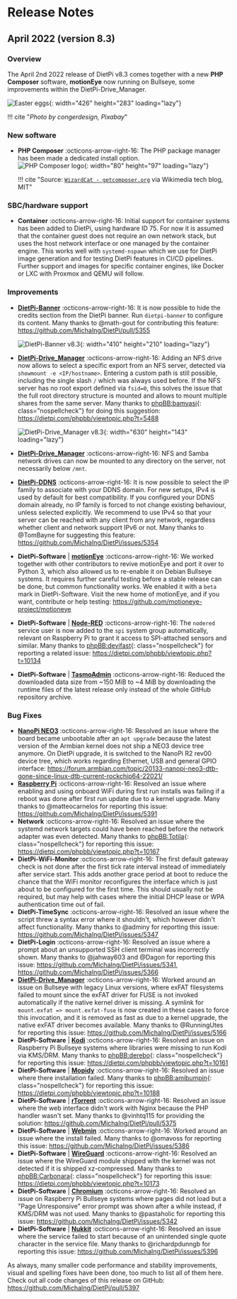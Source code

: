 # Release Notes

## April 2022 (version 8.3)

### Overview

The April 2nd 2022 release of DietPi v8.3 comes together with a new **PHP Composer** software, **motionEye** now running on Bullseye, some improvements within the DietPi-Drive_Manager.

![Easter eggs](../assets/images/dietpi-release-v8_3.jpg){: width="426" height="283" loading="lazy"}

!!! cite "_Photo by congerdesign, Pixabay_"

### New software

- **PHP Composer** :octicons-arrow-right-16: The PHP package manager has been made a dedicated install option.  
    ![PHP Composer logo](../assets/images/dietpi-software-php-composer.png){: width="80" height="97" loading="lazy"}

    !!! cite "Source: [`WizardCat - getcomposer.org`](https://commons.wikimedia.org/w/index.php?curid=38131432) via Wikimedia tech blog, MIT"

### SBC/hardware support

- **Container** :octicons-arrow-right-16: Initial support for container systems has been added to DietPi, using hardware ID 75. For now it is assumed that the container guest does not require an own network stack, but uses the host network interface or one managed by the container engine. This works well with `systemd-nspawn` which we use for DietPi image generation and for testing DietPi features in CI/CD pipelines. Further support and images for specific container engines, like Docker or LXC with Proxmox and QEMU will follow.

### Improvements

- [**DietPi-Banner**](../../dietpi_tools/#dietpi-banner) :octicons-arrow-right-16: It is now possible to hide the credits section from the DietPi banner. Run `dietpi-banner` to configure its content. Many thanks to @math-gout for contributing this feature: <https://github.com/MichaIng/DietPi/pull/5355>

    ![DietPi-Banner v8.3](../assets/images/dietpi-release-v8_3_dietpi-banner.png){: width="410" height="210" loading="lazy"}

- [**DietPi-Drive_Manager**](../../dietpi_tools/#dietpi-drive-manager) :octicons-arrow-right-16: Adding an NFS drive now allows to select a specific export from an NFS server, detected via `showmount -e <IP/hostname>`. Entering a custom path is still possible, including the single slash `/` which was always used before. If the NFS server has no root export defined via `fsid=0`, this solves the issue that the full root directory structure is mounted and allows to mount multiple shares from the same server. Many thanks to [phpBB:bamyasi](https://dietpi.com/phpbb/memberlist.php?username=bamyasi){: class="nospellcheck"} for doing this suggestion: <https://dietpi.com/phpbb/viewtopic.php?t=5488>

    ![DietPi-Drive_Manager v8.3](../assets/images/dietpi-release-v8_3_dietpi-drive_manager.png){: width="630" height="143" loading="lazy"}

- [**DietPi-Drive_Manager**](../../dietpi_tools/#dietpi-drive-manager) :octicons-arrow-right-16: NFS and Samba network drives can now be mounted to any directory on the server, not necessarily below `/mnt`.
- [**DietPi-DDNS**](../../dietpi_tools/#dietpi-ddns) :octicons-arrow-right-16: It is now possible to select the IP family to associate with your DDNS domain. For new setups, IPv4 is used by default for best compatibility. If you configured your DDNS domain already, no IP family is forced to not change existing behaviour, unless selected explicitly. We recommend to use IPv4 so that your server can be reached with any client from any network, regardless whether client and network support IPv6 or not. Many thanks to @TomBayne for suggesting this feature: <https://github.com/MichaIng/DietPi/issues/5354>
- **DietPi-Software** | [**motionEye**](../../software/camera/#motioneye) :octicons-arrow-right-16: We worked together with other contributors to revive motionEye and port it over to Python 3, which also allowed us to re-enable it on Debian Bullseye systems. It requires further careful testing before a stable release can be done, but common functionality works. We enabled it with a `beta` mark in DietPi-Software. Visit the new home of motionEye, and if you want, contribute or help testing: <https://github.com/motioneye-project/motioneye>
- **DietPi-Software** | [**Node-RED**](../../software/hardware_projects/#node-red) :octicons-arrow-right-16: The `nodered` service user is now added to the `spi` system group automatically, relevant on Raspberry Pi to grant it access to SPI-attached sensors and similar. Many thanks to [phpBB:devifast](https://dietpi.com/phpbb/memberlist.php?username=devifast){: class="nospellcheck"} for reporting a related issue: <https://dietpi.com/phpbb/viewtopic.php?t=10134>
- **DietPi-Software** | [**TasmoAdmin**](../../software/home_automation/#tasmoadmin) :octicons-arrow-right-16: Reduced the downloaded data size from ~150 MiB to ~4 MiB by downloading the runtime files of the latest release only instead of the whole GitHub repository archive.

### Bug Fixes

- [**NanoPi NEO3**](../../hardware/#nanopi-series-friendlyarm) :octicons-arrow-right-16: Resolved an issue where the board became unbootable after an `apt upgrade` because the latest version of the Armbian kernel does not ship a NEO3 device tree anymore. On DietPi upgrade, it is switched to the NanoPi R2 rev00 device tree, which works regarding Ethernet, USB and general GPIO interface: <https://forum.armbian.com/topic/20133-nanopi-neo3-dtb-gone-since-linux-dtb-current-rockchip64-22021/>
- [**Raspberry Pi**](../../hardware/#raspberry-pi) :octicons-arrow-right-16: Resolved an issue where enabling and using onboard WiFi during first run installs was failing if a reboot was done after first run update due to a kernel upgrade. Many thanks to @matteocarnelos for reporting this issue: <https://github.com/MichaIng/DietPi/issues/5391>
- **Network** :octicons-arrow-right-16: Resolved an issue where the systemd network targets could have been reached before the network adapter was even detected. Many thanks to [phpBB:Totila](https://dietpi.com/phpbb/memberlist.php?username=Totila){: class="nospellcheck"} for reporting this issue: <https://dietpi.com/phpbb/viewtopic.php?t=10167>
- **DietPi-WiFi-Monitor** :octicons-arrow-right-16: The first default gateway check is not done after the first tick rate interval instead of immediately after service start. This adds another grace period at boot to reduce the chance that the WiFi monitor reconfigures the interface which is just about to be configured for the first time. This should usually not be required, but may help with cases where the initial DHCP lease or WPA authentication time out of fail.
- **DietPi-TimeSync** :octicons-arrow-right-16: Resolved an issue where the script threw a syntax error where it shouldn't, which however didn't affect functionality. Many thanks to @adminy for reporting this issue: <https://github.com/MichaIng/DietPi/issues/5347>
- **DietPi-Login** :octicons-arrow-right-16: Resolved an issue where a prompt about an unsupported SSH client terminal was incorrectly shown. Many thanks to @jahway603 and @Dagon for reporting this issue: <https://github.com/MichaIng/DietPi/issues/5341>, <https://github.com/MichaIng/DietPi/issues/5366>
- [**DietPi-Drive_Manager**](../../dietpi_tools/#dietpi-drive-manager) :octicons-arrow-right-16: Worked around an issue on Bullseye with legacy Linux versions, where exFAT filesystems failed to mount since the exFAT driver for FUSE is not invoked automatically if the native kernel driver is missing. A symlink for `mount.exfat => mount.exfat-fuse` is now created in these cases to force this invocation, and it is removed as fast as due to a kernel upgrade, the native exFAT driver becomes available. Many thanks to @RunningUtes for reporting this issue: <https://github.com/MichaIng/DietPi/issues/5166>
- **DietPi-Software** | [**Kodi**](../../software/media/#kodi) :octicons-arrow-right-16: Resolved an issue on Raspberry Pi Bullseye systems where libraries were missing to run Kodi via KMS/DRM. Many thanks to [phpBB:derebo](https://dietpi.com/phpbb/memberlist.php?username=derebo){: class="nospellcheck"} for reporting this issue: <https://dietpi.com/phpbb/viewtopic.php?t=10161>
- **DietPi-Software** | [**Mopidy**](../../software/media/#mopidy) :octicons-arrow-right-16: Resolved an issue where there installation failed. Many thanks to [phpBB:amibumpin](https://dietpi.com/phpbb/memberlist.php?username=amibumpin){: class="nospellcheck"} for reporting this issue: <https://dietpi.com/phpbb/viewtopic.php?t=10188>
- **DietPi-Software** | [**rTorrent**](../../software/bittorrent/#rtorrent) :octicons-arrow-right-16: Resolved an issue where the web interface didn't work with Nginx because the PHP handler wasn't set. Many thanks to @vinhtq115 for providing the solution: <https://github.com/MichaIng/DietPi/pull/5375>
- **DietPi-Software** | [**Webmin**](../../software/system_stats/#webmin) :octicons-arrow-right-16: Worked around an issue where the install failed. Many thanks to @omavoss for reporting this issue: <https://github.com/MichaIng/DietPi/issues/5386>
- **DietPi-Software** | [**WireGuard**](../../software/vpn/#wireguard) :octicons-arrow-right-16: Resolved an issue where the WireGuard module shipped with the kernel was not detected if it is shipped xz-compressed. Many thanks to [phpBB:Carbonara](https://dietpi.com/phpbb/memberlist.php?username=Carbonara){: class="nospellcheck"} for reporting this issue: <https://dietpi.com/phpbb/viewtopic.php?t=10173>
- **DietPi-Software** | [**Chromium**](../../software/desktop/#chromium) :octicons-arrow-right-16: Resolved an issue on Raspberry Pi Bullseye systems where pages did not load but a "Page Unresponsive" error prompt was shown after a while instead, if KMS/DRM was not used. Many thanks to @pastaholic for reporting this issue: <https://github.com/MichaIng/DietPi/issues/5342>
- **DietPi-Software** | [**Nukkit**](../../software/gaming/#nukkit) :octicons-arrow-right-16: Resolved an issue where the service failed to start because of an unintended single quote character in the service file. Many thanks to @richardpdunngb for reporting this issue: <https://github.com/MichaIng/DietPi/issues/5396>

As always, many smaller code performance and stability improvements, visual and spelling fixes have been done, too much to list all of them here. Check out all code changes of this release on GitHub: <https://github.com/MichaIng/DietPi/pull/5397>
